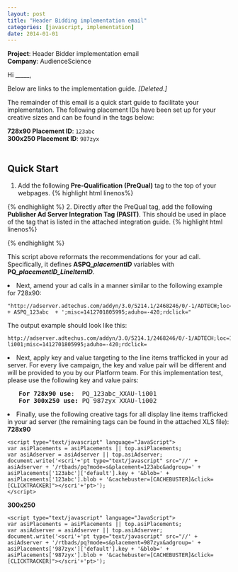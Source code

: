 ```yaml
---
layout: post
title: "Header Bidding implementation email"
categories: [javascript, implementation]
date: 2014-01-01
---
```

**Project**: Header Bidder implementation email<br/>
**Company**: AudienceScience

Hi _____,

Below are links to the implementation guide. *[Deleted.]*

The remainder of this email is a quick start guide to facilitate your implementation. The following placement IDs have been set up for your creative sizes and can be found in the tags below:

**728x90 Placement ID**: `123abc` <br/>
**300x250 Placement ID**: `987zyx`
<br/><br/>

<h2>Quick Start</h2>

1. Add the following **Pre-Qualification (PreQual)** tag to the top of your webpages.
{% highlight html linenos%}
<script type="text/javascript" language="JavaScript"> 
var cb = new Date().getTime(); 
var asiPqTag = false; 
try {
   document.write("<sc" + "ript type='text/javascript' language='JavaScript' src='//pq-direct.revsci.net/pql?placementIdList=123abc,987zyx&cb=" + cb + "'></sc" + "ript>");
} catch(err) { }  
</script>
{% endhighlight %}
2. Directly after the PreQual tag, add the following **Publisher Ad Server Integration Tag (PASIT)**. This should be used in place of the tag that is listed in the attached integration guide.
{% highlight html linenos%}
<script type="text/javascript" language="JavaScript"> 
if (typeof asiPlacements != "undefined") { for(var p in asiPlacements) {
   window["ASPQ_"+p]=""; for(var key in asiPlacements[p].data) {
      window["ASPQ_"+p] += "PQ_"+p+"_"+key;       
   }    
}
</script>
{% endhighlight %}
<p>This script above reformats the recommendations for your ad call. Specifically, it defines <strong>ASPQ_<em>placementID</em></strong> variables with <strong>PQ_<em>placementID_LineItemID</em></strong>.</p>
</li>
<li>Next, amend your ad calls in a manner similar to the following example for 728x90:
<pre><code>"http://adserver.adtechus.com/addyn/3.0/5214.1/2468246/0/-1/ADTECH;loc=100;Alias=cool_location_onpage_728x90_2;%20Size=728x90;%20KV=;target=_blank;key=;grp=148;' + ASPQ_123abc  + ';misc=1412701805995;aduho=-420;rdclick="</code></pre>
<p>The output example should look like this:</p>
<pre><code>http://adserver.adtechus.com/addyn/3.0/5214.1/2468246/0/-1/ADTECH;loc=100;Alias=cool_location_onpage_728x90_2;%20Size=728x90;%20KV=;target=_blank;key=;grp=148;gwd=PQ_123abc_XXAU-li001;misc=1412701805995;aduho=-420;rdclick=</code></pre>
</li>
<li>Next, apply key and value targeting to the line items trafficked in your ad server. For every live campaign, the key and value pair will be different and will be provided to you by our Platform team. For this implementation test, please use the following key and value pairs:
<pre>   <strong>For 728x90 use</strong>:  PQ_123abc_XXAU-li001
   <strong>For 300x250 use:</strong> PQ_987zyx_XXAU-li002</pre>
</li>
<li>Finally, use the following creative tags for all display line items trafficked in your ad server (the remaining tags can be found in the attached XLS file):<br /><strong>728x90</strong>
<pre class="line-numbers"><code class="language-javascript">&lt;script type="text/javascript" language="JavaScript"&gt;
var asiPlacements = asiPlacements || top.asiPlacements;
var asiAdserver = asiAdserver || top.asiAdserver;
document.write('&lt;scri'+'pt type="text/javascript" src="//' + asiAdserver + '/rtbads/pq?mode=s&amp;placement=123abc&amp;adgroup=' + asiPlacements['123abc']['default'].key + '&amp;blob=' + asiPlacements['123abc'].blob + '&amp;cachebuster=[CACHEBUSTER]&amp;click=[CLICKTRACKER]"&gt;&lt;/scri'+'pt&gt;');
&lt;/script&gt;</code></pre>
<p> </p>
<p><strong>300x250</strong></p>
<pre class="line-numbers"><code class="language-javascript">&lt;script type="text/javascript" language="JavaScript"&gt;
var asiPlacements = asiPlacements || top.asiPlacements;
var asiAdserver = asiAdserver || top.asiAdserver;
document.write('&lt;scri'+'pt type="text/javascript" src="//' + asiAdserver + '/rtbads/pq?mode=s&amp;placement=987zyx&amp;adgroup=' + asiPlacements['987zyx']['default'].key + '&amp;blob=' + asiPlacements['987zyx'].blob + '&amp;cachebuster=[CACHEBUSTER]&amp;click=[CLICKTRACKER]"&gt;&lt;/scri'+'pt&gt;');
</code></pre>
</li>
</ol>
